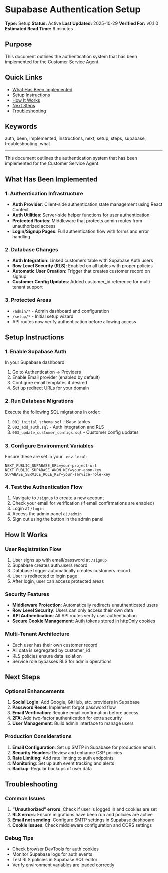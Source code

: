 # Supabase Authentication Setup

**Type:** Setup
**Status:** Active
**Last Updated:** 2025-10-29
**Verified For:** v0.1.0
**Estimated Read Time:** 6 minutes

## Purpose
This document outlines the authentication system that has been implemented for the Customer Service Agent.

## Quick Links
- [What Has Been Implemented](#what-has-been-implemented)
- [Setup Instructions](#setup-instructions)
- [How It Works](#how-it-works)
- [Next Steps](#next-steps)
- [Troubleshooting](#troubleshooting)

## Keywords
auth, been, implemented, instructions, next, setup, steps, supabase, troubleshooting, what

---


This document outlines the authentication system that has been implemented for the Customer Service Agent.

## What Has Been Implemented

### 1. Authentication Infrastructure
- **Auth Provider**: Client-side authentication state management using React Context
- **Auth Utilities**: Server-side helper functions for user authentication
- **Protected Routes**: Middleware that protects admin routes from unauthorized access
- **Login/Signup Pages**: Full authentication flow with forms and error handling

### 2. Database Changes
- **Auth Integration**: Linked customers table with Supabase Auth users
- **Row Level Security (RLS)**: Enabled on all tables with proper policies
- **Automatic User Creation**: Trigger that creates customer record on signup
- **Customer Config Updates**: Added customer_id reference for multi-tenant support

### 3. Protected Areas
- `/admin/*` - Admin dashboard and configuration
- `/setup/*` - Initial setup wizard
- API routes now verify authentication before allowing access

## Setup Instructions

### 1. Enable Supabase Auth
In your Supabase dashboard:
1. Go to Authentication → Providers
2. Enable Email provider (enabled by default)
3. Configure email templates if desired
4. Set up redirect URLs for your domain

### 2. Run Database Migrations
Execute the following SQL migrations in order:
1. `001_initial_schema.sql` - Base tables
2. `002_add_auth.sql` - Auth integration and RLS
3. `003_update_customer_configs.sql` - Customer config updates

### 3. Configure Environment Variables
Ensure these are set in your `.env.local`:
```
NEXT_PUBLIC_SUPABASE_URL=your-project-url
NEXT_PUBLIC_SUPABASE_ANON_KEY=your-anon-key
SUPABASE_SERVICE_ROLE_KEY=your-service-role-key
```

### 4. Test the Authentication Flow
1. Navigate to `/signup` to create a new account
2. Check your email for verification (if email confirmations are enabled)
3. Login at `/login`
4. Access the admin panel at `/admin`
5. Sign out using the button in the admin panel

## How It Works

### User Registration Flow
1. User signs up with email/password at `/signup`
2. Supabase creates auth.users record
3. Database trigger automatically creates customers record
4. User is redirected to login page
5. After login, user can access protected areas

### Security Features
- **Middleware Protection**: Automatically redirects unauthenticated users
- **Row Level Security**: Users can only access their own data
- **API Authentication**: All API routes verify user authentication
- **Secure Cookie Management**: Auth tokens stored in httpOnly cookies

### Multi-Tenant Architecture
- Each user has their own customer record
- All data is segregated by customer_id
- RLS policies ensure data isolation
- Service role bypasses RLS for admin operations

## Next Steps

### Optional Enhancements
1. **Social Login**: Add Google, GitHub, etc. providers in Supabase
2. **Password Reset**: Implement forgot password flow
3. **Email Verification**: Require email confirmation before access
4. **2FA**: Add two-factor authentication for extra security
5. **User Management**: Build admin interface to manage users

### Production Considerations
1. **Email Configuration**: Set up SMTP in Supabase for production emails
2. **Security Headers**: Review and enhance CSP policies
3. **Rate Limiting**: Add rate limiting to auth endpoints
4. **Monitoring**: Set up auth event tracking and alerts
5. **Backup**: Regular backups of user data

## Troubleshooting

### Common Issues
1. **"Unauthorized" errors**: Check if user is logged in and cookies are set
2. **RLS errors**: Ensure migrations have been run and policies are active
3. **Email not sending**: Configure SMTP settings in Supabase dashboard
4. **Cookie issues**: Check middleware configuration and CORS settings

### Debug Tips
- Check browser DevTools for auth cookies
- Monitor Supabase logs for auth events
- Test RLS policies in Supabase SQL editor
- Verify environment variables are loaded correctly
